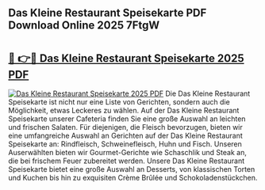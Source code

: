 ## Das Kleine Restaurant Speisekarte PDF Download Online 2025 7FtgW

# <h2><a href="http://gcd3eet.nevu.top/?p=Das+Kleine+Restaurant+Speisekarte">🔗 👉🔴 Das Kleine Restaurant Speisekarte 2025 PDF</a></h2>

[![Das Kleine Restaurant Speisekarte 2025 PDF](https://i.imgur.com/dBaPXMq.png)](http://gcd3eet.nevu.top/?p=Das+Kleine+Restaurant+Speisekarte)
Die Das Kleine Restaurant Speisekarte ist nicht nur eine Liste von Gerichten, sondern auch die Möglichkeit, etwas Leckeres zu wählen. Auf der Das Kleine Restaurant Speisekarte unserer Cafeteria finden Sie eine große Auswahl an leichten und frischen Salaten. Für diejenigen, die Fleisch bevorzugen, bieten wir eine umfangreiche Auswahl an Gerichten auf der Das Kleine Restaurant Speisekarte an: Rindfleisch, Schweinefleisch, Huhn und Fisch. Unseren Auserwählten bieten wir Gourmet-Gerichte wie Schaschlik und Steak an, die bei frischem Feuer zubereitet werden. Unsere Das Kleine Restaurant Speisekarte bietet eine große Auswahl an Desserts, von klassischen Torten und Kuchen bis hin zu exquisiten Crème Brûlée und Schokoladenstückchen.

